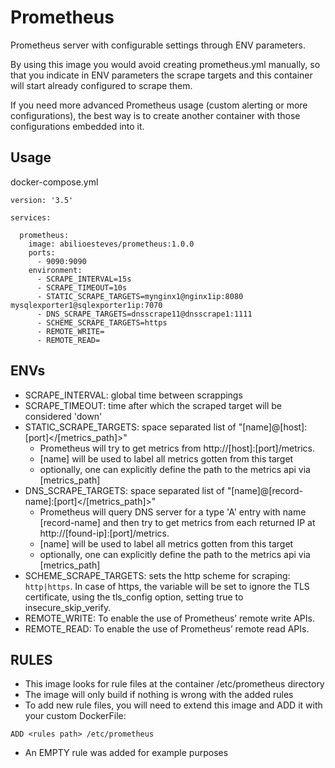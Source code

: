 # Prometheus
Prometheus server with configurable settings through ENV parameters.

By using this image you would avoid creating prometheus.yml manually, so that you indicate in ENV parameters the scrape targets and this container will start already configured to scrape them.

If you need more advanced Prometheus usage (custom alerting or more configurations), the best way is to create another container with those configurations embedded into it.

## Usage

docker-compose.yml

```
version: '3.5'

services:

  prometheus:
    image: abilioesteves/prometheus:1.0.0
    ports:
      - 9090:9090
    environment:
      - SCRAPE_INTERVAL=15s
      - SCRAPE_TIMEOUT=10s
      - STATIC_SCRAPE_TARGETS=mynginx1@nginx1ip:8080 mysqlexporter1@sqlexporter1ip:7070
      - DNS_SCRAPE_TARGETS=dnsscrape11@dnsscrape1:1111
      - SCHEME_SCRAPE_TARGETS=https
      - REMOTE_WRITE=
      - REMOTE_READ=
```

## ENVs

- SCRAPE_INTERVAL: global time between scrappings
- SCRAPE_TIMEOUT: time after which the scraped target will be considered 'down'
- STATIC_SCRAPE_TARGETS: space separated list of "[name]@[host]:[port]</[metrics_path]>"
  - Prometheus will try to get metrics from http://[host]:[port]/metrics. 
  - [name] will be used to label all metrics gotten from this target
  - optionally, one can explicitly define the path to the metrics api via [metrics_path]
- DNS_SCRAPE_TARGETS: space separated list of "[name]@[record-name]:[port]</[metrics_path]>"
  - Prometheus will query DNS server for a type 'A' entry with name [record-name] and then try to get metrics from each returned IP at http://[found-ip]:[port]/metrics. 
  - [name] will be used to label all metrics gotten from this target
  - optionally, one can explicitly define the path to the metrics api via [metrics_path]
- SCHEME_SCRAPE_TARGETS: sets the http scheme for scraping: `http|https`. In case of https, the variable will be set to ignore the TLS certificate, using the tls_config option, setting true to insecure_skip_verify.
- REMOTE_WRITE: To enable the use of Prometheus’ remote write APIs.
- REMOTE_READ: To enable the use of Prometheus’ remote read APIs.


## RULES

- This image looks for rule files at the container /etc/prometheus directory
- The image will only build if nothing is wrong with the added rules
- To add new rule files, you will need to extend this image and ADD it with your custom DockerFile:
```
ADD <rules path> /etc/prometheus
```
- An EMPTY rule was added for example purposes
